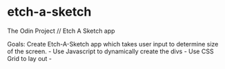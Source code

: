 # etch-a-sketch
The Odin Project // Etch A Sketch app


Goals: Create Etch-A-Sketch app which takes user input to determine size of the screen. 
    - Use Javascript to dynamically create the divs
    - Use CSS Grid to lay out
    - 
